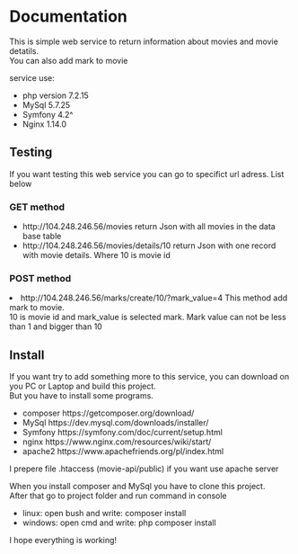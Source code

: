 <h1>Documentation</h1>

This is simple web service to return information about movies and movie detatils. <br>
You can also add mark to movie <br>

service use:
<ul>
 <li>php version 7.2.15</li>
 <li>MySql 5.7.25</li>
 <li>Symfony 4.2^</li>
 <li>Nginx 1.14.0</li>
</ul>
<h2>Testing</h2>
If you want testing this web service you can go to specifict url adress. List below
<h3>GET method</h3>
<ul>
 <li>http://104.248.246.56/movies return Json with all movies in the data base table</li>
 <li>http://104.248.246.56/movies/details/10 return Json with one record with movie details. Where 10 is movie id</li>
</ul>
<h3>POST method</h3
<ul>
 <li> http://104.248.246.56/marks/create/10/?mark_value=4 This method add mark to movie. <br>
10 is movie id and mark_value is selected mark. Mark value can not be less than 1 and bigger than 10
 </li>
</ul>

<h2>Install</h2>
If you want try to add something more to this service, you can download on you PC or Laptop and build this project. <br>
But you have to install some programs. 
<ul>
 <li>composer https://getcomposer.org/download/</li>
 <li>MySql https://dev.mysql.com/downloads/installer/</li>
 <li>Symfony https://symfony.com/doc/current/setup.html</li>
 <li>nginx https://www.nginx.com/resources/wiki/start/</li>
 <li>apache2 https://www.apachefriends.org/pl/index.html </li> 
</ul>
I prepere file .htaccess (movie-api/public) if you want use apache server 

When you install composer and MySql you have to clone this project.<br>
After that go to project folder and run command in console <br>
 * linux: open bush and write: composer install 
 * windows: open cmd and write: php composer install

I hope everything is working!<br>


 

 
